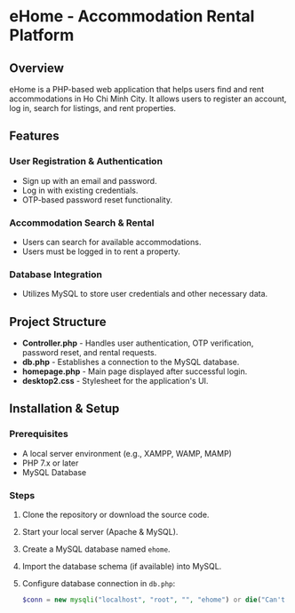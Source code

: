 # eHome - Accommodation Rental Platform

## Overview

eHome is a PHP-based web application that helps users find and rent accommodations in Ho Chi Minh City. It allows users to register an account, log in, search for listings, and rent properties.

## Features

### User Registration & Authentication

- Sign up with an email and password.  
- Log in with existing credentials.  
- OTP-based password reset functionality.  

### Accommodation Search & Rental

- Users can search for available accommodations.  
- Users must be logged in to rent a property.  

### Database Integration

- Utilizes MySQL to store user credentials and other necessary data.  

## Project Structure

- **Controller.php** - Handles user authentication, OTP verification, password reset, and rental requests.  
- **db.php** - Establishes a connection to the MySQL database.  
- **homepage.php** - Main page displayed after successful login.  
- **desktop2.css** - Stylesheet for the application's UI.  

## Installation & Setup

### Prerequisites

- A local server environment (e.g., XAMPP, WAMP, MAMP)  
- PHP 7.x or later  
- MySQL Database  

### Steps

1. Clone the repository or download the source code.  
2. Start your local server (Apache & MySQL).  
3. Create a MySQL database named `ehome`.  
4. Import the database schema (if available) into MySQL.  
5. Configure database connection in `db.php`:  

   ```php
   $conn = new mysqli("localhost", "root", "", "ehome") or die("Can't connect");
